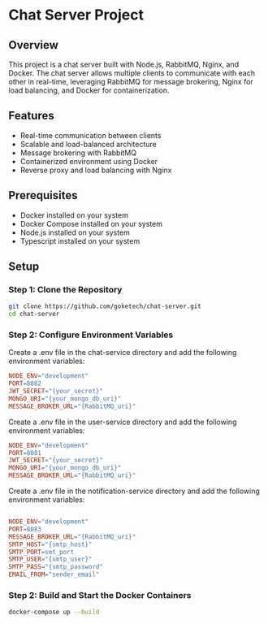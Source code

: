 # Chat Server Project

## Overview
This project is a chat server built with Node.js, RabbitMQ, Nginx, and Docker. The chat server allows multiple clients to communicate with each other in real-time, leveraging RabbitMQ for message brokering, Nginx for load balancing, and Docker for containerization.

## Features
- Real-time communication between clients
- Scalable and load-balanced architecture
- Message brokering with RabbitMQ
- Containerized environment using Docker
- Reverse proxy and load balancing with Nginx

## Prerequisites
- Docker installed on your system
- Docker Compose installed on your system
- Node.js installed on your system
- Typescript installed on your system

## Setup

### Step 1: Clone the Repository
```bash
git clone https://github.com/goketech/chat-server.git
cd chat-server
```

### Step 2: Configure Environment Variables

Create a .env file in the chat-service directory and add the following environment variables:

```makefile
NODE_ENV="development"
PORT=8082
JWT_SECRET="{your_secret}"
MONGO_URI="{your_mongo_db_uri}"
MESSAGE_BROKER_URL="{RabbitMQ_uri}"
```

Create a .env file in the user-service directory and add the following environment variables:

```makefile
NODE_ENV="development"
PORT=8081
JWT_SECRET="{your_secret}"
MONGO_URI="{your_mongo_db_uri}"
MESSAGE_BROKER_URL="{RabbitMQ_uri}"
```

Create a .env file in the notification-service directory and add the following environment variables:

```makefile

NODE_ENV="development"
PORT=8083
MESSAGE_BROKER_URL="{RabbitMQ_uri}"
SMTP_HOST="{smtp_host}"
SMTP_PORT=smt_port
SMTP_USER="{smtp_user}"
SMTP_PASS="{smtp_password"
EMAIL_FROM="sender_email"
```

### Step 2: Build and Start the Docker Containers

```bash
docker-compose up --build
```
